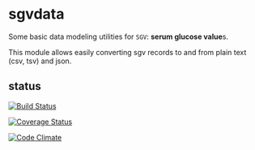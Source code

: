 
# sgvdata

Some basic data modeling utilities for `SGV`:
**serum glucose value**s.

This module allows easily converting sgv records to and from plain
text (csv, tsv) and json.

## status
[![Build Status](https://travis-ci.org/bewest/sgvdata.svg)](https://travis-ci.org/bewest/sgvdata)

[![Coverage Status](https://img.shields.io/coveralls/bewest/sgvdata.svg)](https://coveralls.io/r/bewest/sgvdata)

[![Code Climate](https://codeclimate.com/github/bewest/sgvdata.png)](https://codeclimate.com/github/bewest/sgvdata)

